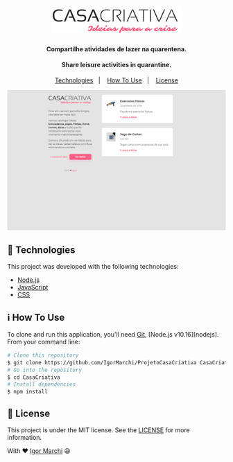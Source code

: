 <h1 align="center">
    <img alt="Casa Criativa" src="public/logo.png" />
    <br>
</h1>
<h4 align="center">
  Compartilhe atividades de lazer na quarentena. 
</h4>
<h4 align="center">
  Share leisure activities in quarantine.
</h4>
<p align="center">
  <a href="#rocket-technologies">Technologies</a>&nbsp;&nbsp;&nbsp;|&nbsp;&nbsp;&nbsp;
  <a href="#information_source-how-to-use">How To Use</a>&nbsp;&nbsp;&nbsp;|&nbsp;&nbsp;&nbsp;
  <a href="#memo-license">License</a>
</p>


<p align="center">
  <img alt="App Demo" src="public/GitHub/home.gif">
</p>

## :rocket: Technologies
This project was developed with the following technologies:
-  [Node.js](https://nodejs.org/en/)
-  [JavaScript](https://www.javascript.com/)
-  [CSS](https://www.w3schools.com/css/)

## :information_source: How To Use
To clone and run this application, you'll need [Git](https://git-scm.com), [Node.js v10.16][nodejs]. From your command line:
```bash
# Clone this repository
$ git clone https://github.com/IgorMarchi/ProjetoCasaCriativa CasaCriativa
# Go into the repository
$ cd CasaCriativa
# Install dependencies
$ npm install
```
## :memo: License
This project is under the MIT license. See the [LICENSE](https://github.com/IgorMarchi/ProjetoCasaCriativa/blob/master/LICENSE) for more information.

With ❤ [Igor Marchi](https://www.linkedin.com/in/igor-marchi/) :laughing:
